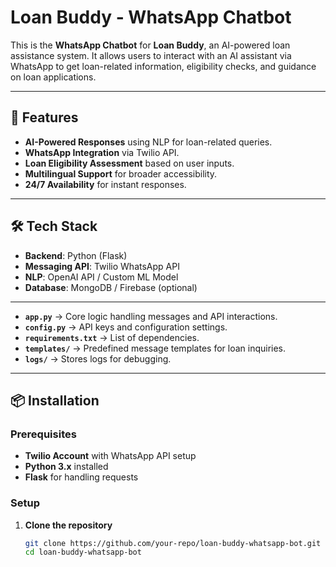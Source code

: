# Loan Buddy - WhatsApp Chatbot  

This is the **WhatsApp Chatbot** for **Loan Buddy**, an AI-powered loan assistance system. It allows users to interact with an AI assistant via WhatsApp to get loan-related information, eligibility checks, and guidance on loan applications.

---

## 🚀 Features  

- **AI-Powered Responses** using NLP for loan-related queries.  
- **WhatsApp Integration** via Twilio API.  
- **Loan Eligibility Assessment** based on user inputs.  
- **Multilingual Support** for broader accessibility.  
- **24/7 Availability** for instant responses.  

---

## 🛠️ Tech Stack  

- **Backend**: Python (Flask)  
- **Messaging API**: Twilio WhatsApp API  
- **NLP**: OpenAI API / Custom ML Model  
- **Database**: MongoDB / Firebase (optional)  

---

- **`app.py`** → Core logic handling messages and API interactions.  
- **`config.py`** → API keys and configuration settings.  
- **`requirements.txt`** → List of dependencies.  
- **`templates/`** → Predefined message templates for loan inquiries.  
- **`logs/`** → Stores logs for debugging.  

---

## 📦 Installation  

### Prerequisites  
- **Twilio Account** with WhatsApp API setup  
- **Python 3.x** installed  
- **Flask** for handling requests  

### Setup  

1. **Clone the repository**  
   ```sh
   git clone https://github.com/your-repo/loan-buddy-whatsapp-bot.git
   cd loan-buddy-whatsapp-bot
